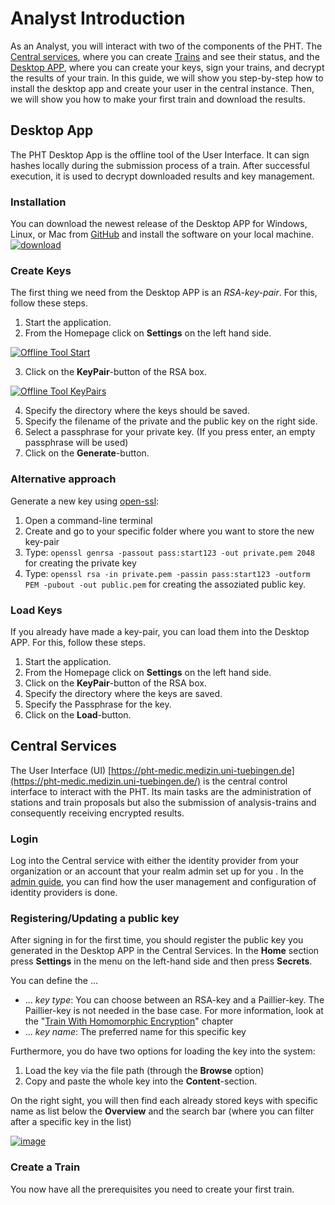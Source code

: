 # Analyst Introduction
As an Analyst, you will interact with two of the components of the PHT. The [Central services](#central-services), where you can create [Trains](/guide/introduction/trains.md) and see their status,
and the [Desktop APP](#desktop-app), where you can create your keys, sign your trains, and decrypt the results of your train. 
In this guide, we will show you step-by-step how to install the desktop app and create your user in the central instance. Then, we will show you how to make your first train and download the results.   
## Desktop App

The PHT Desktop App is the offline tool of the User Interface. It can sign hashes locally during the submission process of a train.
After successful execution, it is used to decrypt downloaded results and key management.  

### Installation

You can download the newest release of the Desktop APP for Windows, Linux, or Mac from [GitHub](https://github.com/PHT-Medic/desktop-app/releases/latest) and
install the software on your local machine.
[![download](/images/offline_tool_images/download_app.png)](/images/offline_tool_images/download_app.png)
### Create Keys
The first thing we need from the Desktop APP is an *RSA-key-pair*. For this, follow these steps.

1. Start the application.
2. From the Homepage click on **Settings** on the left hand side.

[![Offline Tool Start](/images/offline_tool_images/settings.png)](/images/offline_tool_images/settings.png)
      
3. Click on the **KeyPair**-button of the RSA box.

[![Offline Tool KeyPairs](/images/offline_tool_images/encryption.png)](/images/offline_tool_images/encryption.png)
      

4. Specify the directory where the keys should be saved.
5. Specify the filename of the private and the public key on the right side.
6. Select a passphrase for your private key. (If you press enter, an empty passphrase will be used)
7. Click on the **Generate**-button.

### Alternative approach
Generate a new key using [open-ssl](https://www.openssl.org/):

1. Open a command-line terminal
2. Create and go to your specific folder where you want to store the new key-pair
3. Type: ```openssl genrsa -passout pass:start123 -out private.pem 2048``` for creating the private key
4. Type: ```openssl rsa -in private.pem -passin pass:start123 -outform PEM -pubout -out public.pem``` for creating the assoziated public key.

### Load Keys
If you already have made a key-pair, you can load them into the Desktop APP. For this, follow these steps.

1. Start the application.
2. From the Homepage click on **Settings** on the left hand side.
3. Click on the **KeyPair**-button of the RSA box.
4. Specify the directory where the keys are saved.
5. Specify the Passphrase for the key.
6. Click on the **Load**-button.


## Central Services
The User Interface (UI) [https://pht-medic.medizin.uni-tuebingen.de](https://pht-medic.medizin.uni-tuebingen.de/) is the central control interface 
to interact with the PHT. Its main tasks are the administration of stations and train proposals
but also the submission of analysis-trains and consequently receiving encrypted results.

### Login
Log into the Central service with either the identity provider from your organization or an account that your realm admin set up for you . In the [admin guide](/guide/admin/central), you can find how the user management and configuration of identity providers is done.

### Registering/Updating a public key
After signing in for the first time, you should register the public key you generated in the Desktop APP in the Central Services.
In the **Home** section press **Settings** in the menu on the left-hand side and then press **Secrets**.

You can define the ...

- ... *key type*: You can choose between an RSA-key and a Paillier-key. The Paillier-key is not needed in the base case. For more information, look at the  "[Train With  Homomorphic Encryption](/guide/analyst/other_features)" chapter
- ... *key name*: The preferred name for this specific key

Furthermore, you do have two options for loading the key into the system:

1. Load the key via the file path (through the **Browse** option)
2. Copy and paste the whole key into the **Content**-section.

On the right sight, you will then find each already stored keys with specific name as list below the **Overview** and the search bar (where you can filter after a specific key in the list)

[![image](/images/ui_images/Register_Updating_public_key.png)](/images/ui_images/Register_Updating_public_key.png)

### Create a Train
You now have all the prerequisites you need to create your first train.
